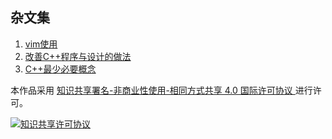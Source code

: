 ## 杂文集

1. [vim使用](./essaies/vim使用.md)
1. [改善C++程序与设计的做法](./essaies/改善C++程序与设计的做法.md)
1. [C++最少必要概念](C++最少必要概念.md)



本作品采用 <a rel="license" href="http://creativecommons.org/licenses/by-nc-sa/4.0/">知识共享署名-非商业性使用-相同方式共享 4.0 国际许可协议 </a>进行许可。

<a rel="license" href="http://creativecommons.org/licenses/by-nc-sa/4.0/"><img alt="知识共享许可协议" style="border-width:0" src="https://i.creativecommons.org/l/by-nc-sa/4.0/88x31.png" /></a>

